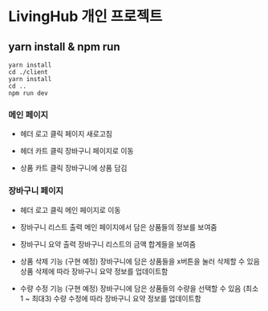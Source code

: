 # LivingHub 개인 프로젝트

## yarn install & npm run

```
yarn install
cd ./client
yarn install
cd ..
npm run dev
```

### 메인 페이지

- 헤더 로고 클릭
  페이지 새로고침
  
- 헤더 카트 클릭
  장바구니 페이지로 이동
  
- 상품 카트 클릭
  장바구니에 상품 담김

### 장바구니 페이지

- 헤더 로고 클릭
  메인 페이지로 이동
  
- 장바구니 리스트 출력
  메인 페이지에서 담은 상품들의 정보를 보여줌
  
- 장바구니 요약 출력
  장바구니 리스트의 금액 합계들을 보여줌
  
- 상품 삭제 기능 (구현 예정)
  장바구니에 담은 상품들을 x버튼을 눌러 삭제할 수 있음
  상품 삭제에 따라 장바구니 요약 정보를 업데이트함
  
- 수량 수정 기능 (구현 예정)
  장바구니에 담은 상품들의 수량을 선택할 수 있음 (최소1 ~ 최대3)
  수량 수정에 따라 장바구니 요약 정보를 업데이트함
